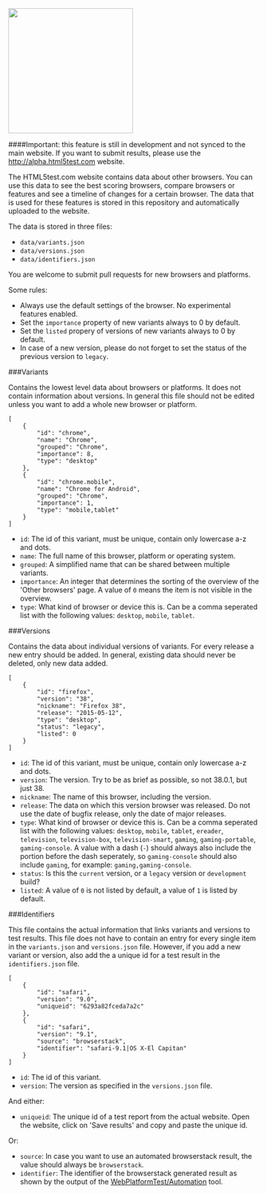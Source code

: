<img src="https://html5te.st/assets/html5test.svg" width="250">

####Important: this feature is still in development and not synced to the main website. If you want to submit results, please use the http://alpha.html5test.com website.

The HTML5test.com website contains data about other browsers. You can use this data to see the best scoring browsers,
compare browsers or features and see a timeline of changes for a certain browser. The data that is used for these
features is stored in this repository and automatically uploaded to the website.

The data is stored in three files:

- `data/variants.json`
- `data/versions.json`
- `data/identifiers.json`

You are welcome to submit pull requests for new browsers and platforms.

Some rules:
- Always use the default settings of the browser. No experimental features enabled.
- Set the `importance` property of new variants always to 0 by default.
- Set the `listed` propery of versions of new variants always to 0 by default.
- In case of a new version, please do not forget to set the status of the previous version to `legacy`.


###Variants

Contains the lowest level data about browsers or platforms. It does not contain information about versions.
In general this file should not be edited unless you want to add a whole new browser or platform.

````
[
    {
        "id": "chrome",
        "name": "Chrome",
        "grouped": "Chrome",
        "importance": 8,
        "type": "desktop"
    },
    {
        "id": "chrome.mobile",
        "name": "Chrome for Android",
        "grouped": "Chrome",
        "importance": 1,
        "type": "mobile,tablet"
    }
]
````

- `id`: The id of this variant, must be unique, contain only lowercase a-z and dots.
- `name`: The full name of this browser, platform or operating system.
- `grouped`: A simplified name that can be shared between multiple variants.
- `importance`: An integer that determines the sorting of the overview of the 'Other browsers' page. A value of `0` means the item is not visible in the overview.
- `type`: What kind of browser or device this is. Can be a comma seperated list with the following values: `desktop`, `mobile`, `tablet`.


###Versions

Contains the data about individual versions of variants. For every release a new entry should be added. In general,
existing data should never be deleted, only new data added.


````
[
    {
        "id": "firefox",
        "version": "38",
        "nickname": "Firefox 38",
        "release": "2015-05-12",
        "type": "desktop",
        "status": "legacy",
        "listed": 0
    }
]
````

- `id`: The id of this variant, must be unique, contain only lowercase a-z and dots.
- `version`: The version. Try to be as brief as possible, so not 38.0.1, but just 38.
- `nickname`: The name of this browser, including the version.
- `release`: The data on which this version browser was released. Do not use the date of bugfix release, only the date of major releases.
- `type`: What kind of browser or device this is. Can be a comma seperated list with the following values: `desktop`, `mobile`, `tablet`, `ereader`, `television`, `television-box`, `television-smart`, `gaming`, `gaming-portable`, `gaming-console`. A value with a dash (`-`) should always also include the portion before the dash seperately, so `gaming-console` should also include `gaming`, for example: `gaming,gaming-console`.
- `status`: Is this the `current` version, or a `legacy` version or `development` build?
- `listed`: A value of `0` is not listed by default, a value of `1` is listed by default.


###Identifiers

This file contains the actual information that links variants and versions to test results. This file does not have to contain an
entry for every single item in the `variants.json` and `versions.json` file. However, if you add a new variant or version, also add the
a unique id for a test result in the `identifiers.json` file.

````
[
    {
        "id": "safari",
        "version": "9.0",
        "uniqueid": "6293a82fceda7a2c"
    },
    {
        "id": "safari",
        "version": "9.1",
        "source": "browserstack",
        "identifier": "safari-9.1|OS X-El Capitan"
    }
]
````

- `id`: The id of this variant.
- `version`: The version as specified in the `versions.json` file.

And either:
- `uniqueid`: The unique id of a test report from the actual website. Open the website, click on 'Save results' and copy and paste the unique id.

Or:
- `source`: In case you want to use an automated browserstack result, the value should always be `browserstack`.
- `identifier`: The identifier of the browserstack generated result as shown by the output of the [WebPlatformTest/Automation](https://github.com/WebPlatformTest/Automation) tool.





